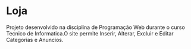 # Loja

Projeto desenvolvido na disciplina de Programação Web durante o curso Tecnico de Informatica.O site permite Inserir, Alterar, Excluir e Editar Categorias e Anuncios.
